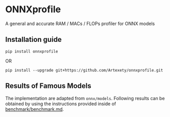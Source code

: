 # ONNXprofile
A general and accurate RAM / MACs / FLOPs profiler for ONNX models

## Installation guide
`pip install onnxprofile`

OR

`pip install --upgrade git+https://github.com/Artexety/onnxprofile.git`

## Results of Famous Models

The implementation are adapted from `onnx/models`. Following results can be obtained by using the instructions provided inside of [benchmark/benchmark.md](benchmark/benchmark.md).
